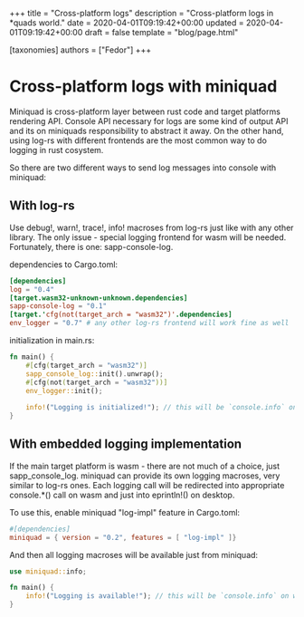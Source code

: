 +++
title = "Cross-platform logs"
description = "Cross-platform logs in *quads world."
date = 2020-04-01T09:19:42+00:00
updated = 2020-04-01T09:19:42+00:00
draft = false
template = "blog/page.html"

[taxonomies]
authors = ["Fedor"]
+++

# Cross-platform logs with miniquad

Miniquad is cross-platform layer between rust code and target platforms rendering API. Console API necessary for logs are some kind of output API and its on miniquads responsibility to abstract it away. On the other hand, using log-rs with different frontends are the most common way to do logging in rust cosystem.

So there are two different ways to send log messages into console with miniquad:

## With log-rs

Use debug!, warn!, trace!, info! macroses from log-rs just like with any other library. The only issue - special logging frontend for wasm will be needed. Fortunately, there is one: sapp-console-log.

dependencies to Cargo.toml:

```toml
[dependencies]
log = "0.4"
[target.wasm32-unknown-unknown.dependencies]
sapp-console-log = "0.1"
[target.'cfg(not(target_arch = "wasm32")'.dependencies]
env_logger = "0.7" # any other log-rs frontend will work fine as well
```

initialization in main.rs:

```rust
fn main() {
    #[cfg(target_arch = "wasm32")]
    sapp_console_log::init().unwrap();
    #[cfg(not(target_arch = "wasm32"))]
    env_logger::init();
    
    info!("Logging is initialized!"); // this will be `console.info` on web or handled and filtred by env_logger into stderr
}
```

## With embedded logging implementation

If the main target platform is wasm - there are not much of a choice, just sapp_console_log. miniquad can provide its own logging macroses, very similar to log-rs ones. Each logging call will be redirected into appropriate console.*() call on wasm and just into eprintln!() on desktop.

To use this, enable miniquad "log-impl" feature in Cargo.toml:

```toml
#[dependencies]
miniquad = { version = "0.2", features = [ "log-impl" ]}
```

And then all logging macroses will be available just from miniquad:

```rust
use miniquad::info;

fn main() {
    info!("Logging is available!"); // this will be `console.info` on web and `eprintln!` on desktop
}
```
